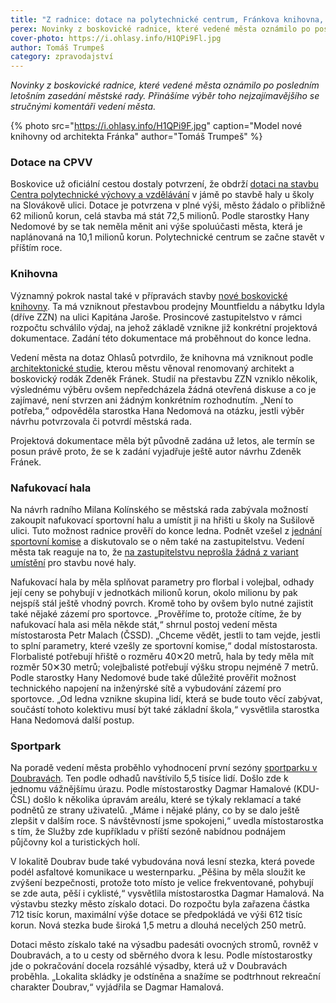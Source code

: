 ```yaml
---
title: "Z radnice: dotace na polytechnické centrum, Fránkova knihovna, nafukovací hala a sportpark"
perex: Novinky z boskovické radnice, které vedené města oznámilo po posledním letošním zasedání městské rady.
cover-photo: https://i.ohlasy.info/H1QPi9Fl.jpg
author: Tomáš Trumpeš
category: zpravodajství
---
```


*Novinky z boskovické radnice, které vedené města oznámilo po posledním letošním zasedání městské rady. Přinášíme výběr toho nejzajímavějšího se stručnými komentáři vedení města.*

{% photo src="https://i.ohlasy.info/H1QPi9F.jpg" caption="Model nové knihovny od architekta Fránka" author="Tomáš Trumpeš" %}

### Dotace na CPVV

Boskovice už oficiální cestou dostaly potvrzení, že obdrží [dotaci na stavbu Centra polytechnické výchovy a vzdělávání](http://www.ohlasy.info/clanky/2017/11/cpv-bude.html) v jámě po stavbě haly u školy na Slovákově ulici. Dotace je potvrzena v plné výši, město žádalo o přibližně 62 milionů korun, celá stavba má stát 72,5 milionů. Podle starostky Hany Nedomové by se tak neměla měnit ani výše spoluúčasti města, která je naplánovaná na 10,1 milionů korun. Polytechnické centrum se začne stavět v příštím roce.

### Knihovna

Významný pokrok nastal také v přípravách stavby [nové boskovické knihovny](http://www.ohlasy.info/clanky/2017/03/knihovna-zzn.html). Ta má vzniknout přestavbou prodejny Mountfieldu a nábytku Idyla (dříve ZZN) na ulici Kapitána Jaroše. Prosincové zastupitelstvo v rámci rozpočtu schválilo výdaj, na jehož základě vznikne již konkrétní projektová dokumentace. Zadání této dokumentace má proběhnout do konce ledna.

Vedení města na dotaz Ohlasů potvrdilo, že knihovna má vzniknout podle [architektonické studie](http://data.ohlasy.info/2017/knihovna-franek.pdf), kterou městu věnoval renomovaný architekt a boskovický rodák Zdeněk Fránek. Studií na přestavbu ZZN vzniklo několik, výslednému výběru ovšem nepředcházela žádná otevřená diskuse a co je zajímavé, není stvrzen ani žádným konkrétním rozhodnutím. „Není to potřeba,“ odpověděla starostka Hana Nedomová na otázku, jestli výběr návrhu potvrzovala či potvrdí městská rada. 

Projektová dokumentace měla být původně zadána už letos, ale termín se posun právě proto, že se k zadání vyjadřuje ještě autor návrhu Zdeněk Fránek. 

### Nafukovací hala

Na návrh radního Milana Kolínského se městská rada zabývala možností zakoupit nafukovací sportovní halu a umístit ji na hřišti u školy na Sušilově ulici. Tuto možnost radnice prověří do konce ledna. Podnět vzešel z [jednání sportovní komise](http://www.ohlasy.info/clanky/2017/12/sportovni-komise.html) a diskutovalo se o něm také na zastupitelstvu. Vedení města tak reaguje na to, že [na zastupitelstvu neprošla žádná z variant umístění](http://www.ohlasy.info/clanky/2017/12/zastupitelstvo.html) pro stavbu nové haly.

Nafukovací hala by měla splňovat parametry pro florbal i volejbal, odhady její ceny se pohybují v jednotkách milionů korun, okolo milionu by pak nejspíš stál ještě vhodný povrch. Kromě toho by ovšem bylo nutné zajistit také nějaké zázemí pro sportovce. „Prověříme to, protože cítíme, že by nafukovací hala asi měla někde stát,“ shrnul postoj vedení města místostarosta Petr Malach (ČSSD). „Chceme vědět, jestli to tam vejde, jestli to splní parametry, které vzešly ze sportovní komise,“ dodal místostarosta. Florbalisté potřebují hřiště o rozměru 40✕20 metrů, hala by tedy měla mít rozměr 50✕30 metrů; volejbalisté potřebují výšku stropu nejméně 7 metrů. Podle starostky Hany Nedomové bude také důležité prověřit možnost technického napojení na inženýrské sítě a vybudování zázemí pro sportovce. „Od ledna vznikne skupina lidí, která se bude touto věcí zabývat, součástí tohoto kolektivu musí být také základní škola,“ vysvětlila starostka Hana Nedomová další postup. 

### Sportpark

Na poradě vedení města proběhlo vyhodnocení první sezóny [sportparku v Doubravách](http://www.ohlasy.info/clanky/2017/07/anketa-stezky.html). Ten podle odhadů navštívilo 5,5 tisíce lidí. Došlo zde k jednomu vážnějšímu úrazu. Podle místostarostky Dagmar Hamalové (KDU-ČSL) došlo k několika úpravám areálu, které se týkaly reklamací a také podnětů ze strany uživatelů. „Máme i nějaké plány, co by se dalo ještě zlepšit v dalším roce. S návštěvností jsme spokojeni,“ uvedla místostarostka s tím, že Služby zde kupříkladu v příští sezóně nabídnou podnájem půjčovny kol a turistických holí.

V lokalitě Doubrav bude také vybudována nová lesní stezka, která povede podél asfaltové komunikace u westernparku. „Pěšina by měla sloužit ke zvýšení bezpečnosti, protože toto místo je velice frekventované, pohybují se zde auta, pěší i cyklisté,“ vysvětlila místostarostka Dagmar Hamalová. Na výstavbu stezky město získalo dotaci. Do rozpočtu byla zařazena částka 712 tisíc korun, maximální výše dotace se předpokládá ve výši 612 tisíc korun. Nová stezka bude široká 1,5 metru a dlouhá necelých 250 metrů.

Dotaci město získalo také na výsadbu padesáti ovocných stromů, rovněž v Doubravách, a to u cesty od sběrného dvora k lesu. Podle místostarostky jde o pokračování docela rozsáhlé výsadby, která už v Doubravách proběhla. „Lokalita skládky je odstíněna a snažíme se podtrhnout rekreační charakter Doubrav,“ vyjádřila se Dagmar Hamalová.
